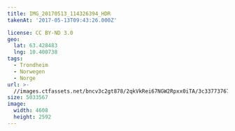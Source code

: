 ```yaml
---
title: IMG_20170513_114326394_HDR
takenAt: '2017-05-13T09:43:26.000Z'

license: CC BY-ND 3.0
geo:
  lat: 63.428483
  lng: 10.400738
tags:
  - Trondheim
  - Norwegen
  - Norge
url: >-
  //images.ctfassets.net/bncv3c2gt878/2qkVkRei67NGW2Rpxx0iTA/3c337737676f9bf46855c93cb621cef4/img_20170513_114326394_hdr_34520045661_o
size: 5033567
image:
  width: 4608
  height: 2592
---
```

